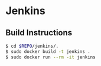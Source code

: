 # Jenkins

## Build Instructions

```bash
$ cd $REPO/jenkins/.
$ sudo docker build -t jenkins .
$ sudo docker run --rm -it jenkins
```
